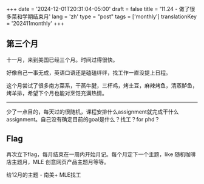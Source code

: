 +++
date = '2024-12-01T20:31:04-05:00'
draft = false
title = '11.24 - 做了很多菜和学期结束月'
lang = 'zh'
type = "post"
tags = ['monthly']
translationKey = '202411monthly'
+++

## 第三个月


十一月，来到美国已经三个月。时间过得很快。

好像自己一事无成，英语口语还是磕磕绊绊，找工作一直没提上日程。

这个月尝试了很多南方菜系，干蒸牛腱，三杯鸡，烤土豆，麻辣烤鱼，清蒸鲈鱼，烤羊排，希望下个月也能对烹饪充满热情。

---

少了一点目的，每天过的很随机，课程安排什么assignment就完成干什么assignment。自己没有确定目前的goal是什么？找工？for phd？

## Flag

再次立下flag，每月结束在一周内开始月记。每个月定下一个主题，like 随机咖啡店主题月，MLE 创意网页产品主题月等等。

给12月的主题 - 南美+ MLE找工 